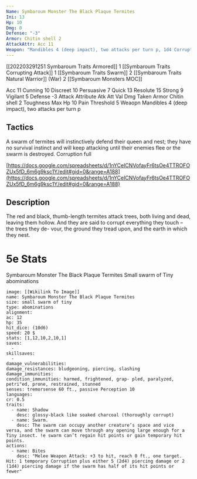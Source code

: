 ```yaml
---
Name: Symbaroum Monster The Black Plaque Termites
Ini: 13
Hp: 10
Dmg: 0
Defense: "-3"
Armor: Chitin shell 2
AttackAttr: Acc 11
Weapon: "Mandibles 4 (deep impact), two attacks per turn p, 1d4 Corruption when at least 1 dmg"
---
```

[[202203291251 Symbaroum Traits Armored]] 1
[[Symbaroum Traits Corrupting Attack]] 1
[[Symbaroum Traits Swarm]] 2
[[Symbaroum Traits Natural Warrior]] (War) 2
[[Symbaroum Monsters MOC]]

Acc 11
Cunning 10
Discreet 10
Persuasive 7
Quick 13
Resolute 15
Strong 9
Vigilant 5
Defense -3
Attack Attribute
Atk Att Val
Dmg Taken
Armor Chitin shell 2
Toughness Max Hp 10
Pain Threshold 5
Weaopn Mandibles 4 (deep impact), two attacks per turn p

## Tactics 
A swarm of termites will instinctively defend their queen and nest; they have no survival instinct and will keep attacking until their enemies flee or the swarm is destroyed.
Corruption full

[https://docs.google.com/spreadsheets/d/1nYCeICNVofayFr6tsOe4TTROFOZUx5fD_6m6g9ksc1Y/edit#gid=0&range=A188](https://docs.google.com/spreadsheets/d/1nYCeICNVofayFr6tsOe4TTROFOZUx5fD_6m6g9ksc1Y/edit#gid=0&range=A188)



## Description
The red and black, thumb-length termites attack trees, both living and dead, leaving them hollow. And they are said to corrupt everything they touch – the trees they de- vour, the ground they tread upon, and the earth in which they nest.

# 5e Stats
Symbaroum Monster The Black Plaque Termites
Small swarm of Tiny abominations

```statblock
image: [[Wikilink To Image]]
name: Symbaroum Monster The Black Plaque Termites
size: small swarm of tiny
type: abominations
alignment: 
ac: 12
hp: 35 
hit_dice: (10d6)
speed: 20 $
stats: [1,12,10,2,10,1]
saves:
  -
skillsaves:
  -
damage_vulnerabilities: 
damage_resistances: bludgeoning, piercing, slashing
damage_immunities: 
condition_immunities: harmed, frightened, grap- pled, paralyzed, petri"ed, prone, restrained, stunned
senses: tremorsense 60 ft., passive Perception 10
languages: 
cr: 0.5
traits:
  - name: Shadow
    desc: glossy-black like soaked charcoal (thoroughly corrupt)
  - name: Swarm.
    desc: The swarm can occupy another creature’s space and vice versa, and the swarm can move through any opening large enough for a Tiny insect. !e swarm can’t regain hit points or gain temporary hit points.
actions:
  - name: Bites
    desc: "Melee Weapon Attack: +3 to hit, reach 0 ft., one target. Hit: 1 temporary Corruption plus either 5 (2d4) piercing damage or 2 (1d4) piercing damage if the swarm has half of its hit points or fewer"
```